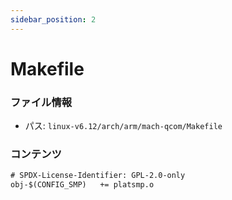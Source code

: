 ```yaml
---
sidebar_position: 2
---
```

# Makefile

### ファイル情報

- パス: `linux-v6.12/arch/arm/mach-qcom/Makefile`

### コンテンツ

```txt
# SPDX-License-Identifier: GPL-2.0-only
obj-$(CONFIG_SMP)	+= platsmp.o

```
